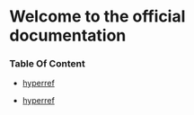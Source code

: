 # Welcome to the official documentation

[hello]: http://hello.com	"great"



### Table Of Content

* [hyperref](golden.md#test)

* [hyperref](golden.md)